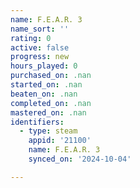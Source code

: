 ```yaml
---
name: F.E.A.R. 3
name_sort: ''
rating: 0
active: false
progress: new
hours_played: 0
purchased_on: .nan
started_on: .nan
beaten_on: .nan
completed_on: .nan
mastered_on: .nan
identifiers:
  - type: steam
    appid: '21100'
    name: F.E.A.R. 3
    synced_on: '2024-10-04'

---
```

